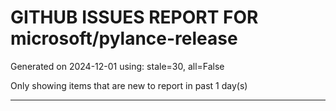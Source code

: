 
# GITHUB ISSUES REPORT FOR microsoft/pylance-release


Generated on 2024-12-01 using: stale=30, all=False


Only showing items that are new to report in past 1 day(s)


---




















